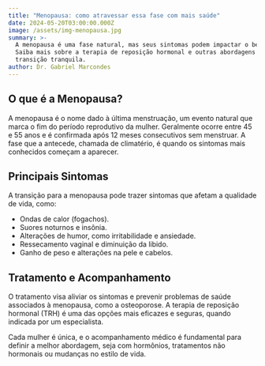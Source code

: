 ```yaml
---
title: "Menopausa: como atravessar essa fase com mais saúde"
date: 2024-05-20T03:00:00.000Z
image: /assets/img-menopausa.jpg
summary: >-
  A menopausa é uma fase natural, mas seus sintomas podem impactar o bem-estar.
  Saiba mais sobre a terapia de reposição hormonal e outras abordagens para uma
  transição tranquila.
author: Dr. Gabriel Marcondes
---
```


## O que é a Menopausa?

A menopausa é o nome dado à última menstruação, um evento natural que marca o fim do período reprodutivo da mulher. Geralmente ocorre entre 45 e 55 anos e é confirmada após 12 meses consecutivos sem menstruar. A fase que a antecede, chamada de climatério, é quando os sintomas mais conhecidos começam a aparecer.

## Principais Sintomas

A transição para a menopausa pode trazer sintomas que afetam a qualidade de vida, como:

- Ondas de calor (fogachos).
- Suores noturnos e insônia.
- Alterações de humor, como irritabilidade e ansiedade.
- Ressecamento vaginal e diminuição da libido.
- Ganho de peso e alterações na pele e cabelos.

## Tratamento e Acompanhamento

O tratamento visa aliviar os sintomas e prevenir problemas de saúde associados à menopausa, como a osteoporose. A terapia de reposição hormonal (TRH) é uma das opções mais eficazes e seguras, quando indicada por um especialista.

Cada mulher é única, e o acompanhamento médico é fundamental para definir a melhor abordagem, seja com hormônios, tratamentos não hormonais ou mudanças no estilo de vida.
